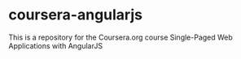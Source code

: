# coursera-angularjs
This is a repository for the Coursera.org course Single-Paged Web Applications with AngularJS
